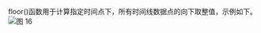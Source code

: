 floor()函数用于计算指定时间点下，所有时间线数据点的向下取整值，示例如下。
![图 16](/img/src/metrics/42.floor()/e808db8f712ffcccf34ec79fd6999c8b27920fae210c6dca5ace1a1dbee1025a.png)  
